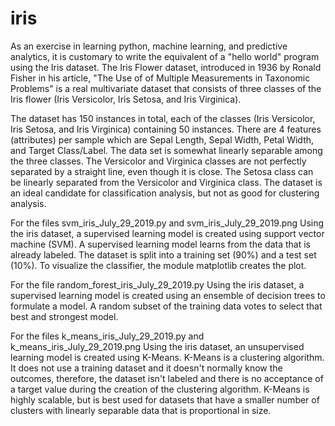 # iris

As an exercise in learning python, machine learning, and predictive analytics, it is customary to write the equivalent of a 
"hello world" program using the Iris dataset. The Iris Flower dataset, introduced in 1936 by Ronald Fisher in his article, "The Use of
of Multiple Measurements in Taxonomic Problems" is a real multivariate dataset that consists of three classes of the Iris flower 
(Iris Versicolor, Iris Setosa, and Iris Virginica). 

The dataset has 150 instances in total, each of the classes (Iris Versicolor, Iris Setosa, and Iris Virginica) containing 50
instances. There are 4 features (attributes) per sample which are Sepal Length, Sepal Width, Petal Width, and Target Class/Label.
The data set is somewhat linearly separable among the three classes. The Versicolor and Virginica classes are not perfectly 
separated by a straight line, even though it is close. The Setosa class can be linearly separated from the Versicolor and Virginica
class. The dataset is an ideal candidate for classification analysis, but not as good for clustering analysis.

For the files svm_iris_July_29_2019.py and svm_iris_July_29_2019.png
Using the iris dataset, a supervised learning model is created using support vector machine (SVM). A supervised learning model 
learns from the data that is already labeled. The dataset is split into a training set (90%) and a test set (10%). To visualize 
the classifier, the module matplotlib creates the plot. 

For the file random_forest_iris_July_29_2019.py
Using the iris dataset, a supervised learning model is created using an ensemble of decision trees to formulate a model. A random subset of the training data votes to select that best and strongest model. 

For the files k_means_iris_July_29_2019.py and k_means_iris_July_29_2019.png
Using the iris dataset, an unsupervised learning model is created using K-Means. K-Means is a clustering algorithm. It does not use a training dataset and it doesn't normally know the outcomes, therefore, the dataset isn't labeled and there is no acceptance of a target value during the creation of the clustering algorithm. K-Means is highly scalable, but is best used for datasets that have a smaller number of clusters with linearly separable data that is proportional in size.


